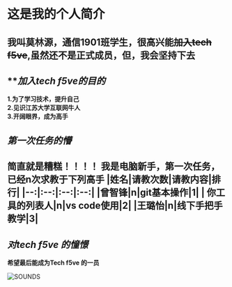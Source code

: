 # 这是我的个人简介
**我叫莫林源，通信1901班学生，很高兴能~~加入tech f5ve~~,虽然还不是正式成员，但，我会坚持下去**
----
## *****加入tech f5ve的目的***   
**1.为了学习技术，提升自己**  
**2.见识江苏大学互联网牛人**  
**3.开阔眼界，成为高手**  
## ***第一次任务的懵***   
**简直就是糟糕！！！！**
**我是电脑新手，第一次任务，已经n次求教于下列高手** 
|姓名|请教次数|请教内容|排行|
|--:|:--:|:--:|:--:|
|曾智锋|n|git基本操作|1|
| 你工具的列表人|n|vs code使用|2|
|王璐怡|n|线下手把手教学|3|
-----------
 
## ***对tech f5ve 的憧憬***   
**希望最后能成为Tech f5ve 的一员**

![SOUNDS](https://user.qzone.qq.com/82018502/311/)

  
   
  


